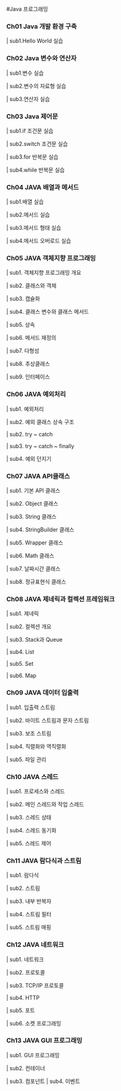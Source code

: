 #Java 프로그래밍

### **Ch01 Java 개발 환경 구축**  
| sub1.Hello World 실습

### **Ch02 Java 변수와 연산자**
| sub1.변수 실습

| sub2.변수의 자료형 실습

| sub3.연산자 실습

### **Ch03 Java 제어문**  
| sub1.if 조건문 실습

| sub2.switch 조건문 실습

| sub3.for 반복문 실습

| sub4.while 반복문 실습

### **Ch04 JAVA 배열과 메서드** 
| sub1.배열 실습

| sub2.메서드 실습

| sub3.메서드 형태 실습

| sub4.메서드 오버로드 실습

### **Ch05 JAVA 객체지향 프로그래밍**  
| sub1. 객체지향 프로그래밍 개요


| sub2. 클래스와 객체

| sub3. 캡슐화

| sub4. 클래스 변수와 클래스 메서드

| sub5. 상속

| sub6. 메서드 재정의

| sub7. 다형성

| sub8. 추상클래스

| sub9. 인터페이스

### **Ch06 JAVA 예외처리**  
| sub1. 예외처리

| sub2. 예외 클래스 상속 구조

| sub2. try ~ catch

| sub3. try ~ catch ~ finally

| sub4. 예외 던지기

### **Ch07 JAVA API클래스**  
| sub1. 기본 API 클래스

| sub2. Object 클래스

| sub3. String 클래스

| sub4. StringBuilder 클래스

| sub5. Wrapper 클래스

| sub6. Math 클래스

| sub7. 날짜시간 클래스

| sub8. 정규표현식 클래스

### **Ch08 JAVA 제네릭과 컬렉션 프레임워크**  
| sub1. 제네릭

| sub2. 컬렉션 개요

| sub3. Stack과 Queue

| sub4. List

| sub5. Set

| sub6. Map

### **Ch09 JAVA 데이터 입출력**  
| sub1. 입출력 스트림

| sub2. 바이트 스트림과 문자 스트림

| sub3. 보조 스트림

| sub4. 직렬화와 역직렬화

| sub5. 파일 관리

### **Ch10 JAVA 스레드**  
| sub1. 프로세스와 스레드

| sub2. 메인 스레드와 작업 스레드

| sub3. 스레드 상태

| sub4. 스레드 동기화

| sub5. 스레드 제어

### **Ch11 JAVA 람다식과 스트림**  
| sub1. 람다식

| sub2. 스트림

| sub3. 내부 반복자

| sub4. 스트림 필터

| sub5. 스트림 매핑

### **Ch12 JAVA 네트워크**  
| sub1. 네트워크

| sub2. 프로토콜

| sub3. TCP/IP 프로토콜

| sub4. HTTP

| sub5. 포트

| sub6. 소켓 프로그래밍

### **Ch13 JAVA GUI 프로그래밍**  
| sub1. GUI 프로그래밍

| sub2. 컨테이너

| sub3. 컴포넌트
| sub4. 이벤트
